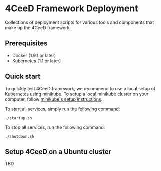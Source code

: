 4CeeD Framework Deployment
====

Collections of deployment scripts for various tools and components that make up the 4CeeD framework.

## Prerequisites
- Docker (1.9.1 or later)
- Kubernetes (1.1 or later)

## Quick start
To quickly test 4CeeD framework, we recommend to use a local setup of Kubernetes using [minikube](https://github.com/kubernetes/minikube). To setup a local minikube cluster on your computer, follow [minikube's setup instructions](http://kubernetes.io/docs/getting-started-guides/minikube/).

To start all services, simply run the following command:
```
./startup.sh
```

To stop all services, run the following command:
```
./shutdown.sh
```

## Setup 4CeeD on a Ubuntu cluster

TBD
